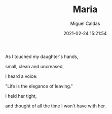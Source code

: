 ﻿---
layout: source/_posts
title: Maria
author: Miguel Caldas
date: 2021-02-24 15:21:54
---


As I touched my daughter's hands,

small, clean and uncreased,

I heard a voice:

 

"Life is the elegance of leaving."

 

I held her tight,

 

and thought of all the time I won't have with her.
